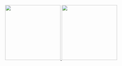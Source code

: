 
<div>
<a href="https://github.com/PedroSzSantana">
<img height="180em" src="https://github-readme-stats.vercel.app/api/top-langs/?PedroSzSantana&layout=compact&langs_count=7&theme=dracula"/>
<img height="180em" src="https://github-readme-stats.vercel.app/api?PedroSzSantana&show_icons=true&theme=dracula&include_all_commits=true&count_private=true"/>
</div>
